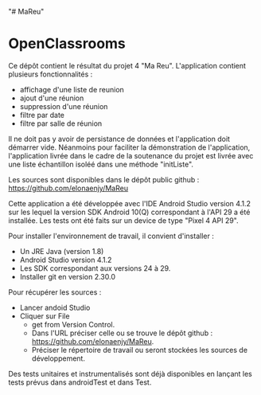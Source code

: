 "# MaReu" 
# OpenClassrooms

Ce dépôt contient le résultat du projet 4 "Ma Reu". L'application contient plusieurs fonctionnalités :
* affichage d'une liste de reunion
* ajout d'une réunion
* suppression d'une réunion
* filtre  par date
* filtre par salle de réunion

Il ne doit pas y avoir de persistance de données et l'application doit démarrer vide. Néanmoins pour faciliter la démonstration de l'application, l'application livrée dans le cadre de la soutenance du projet est livrée avec une liste échantillon isoléé dans une méthode "initListe".

Les sources sont disponibles dans le dépôt public github : https://github.com/elonaenjy/MaReu

Cette application a été développée avec l'IDE Android Studio version 4.1.2 sur les lequel la version SDK Android 10(Q) correspondant à l'API 29 a été installée.
Les tests ont été faits sur un device de type "Pixel 4 API 29". 

Pour installer l'environnement de travail, il convient d'installer :
* Un JRE Java (version 1.8)
* Android Studio version 4.1.2
* Les SDK correspondant aux versions 24 à 29.
* Installer git en version 2.30.0

Pour récupérer les sources :
* Lancer andoid Studio
* Cliquer sur File
	- get from Version Control. 
	- Dans l'URL préciser celle ou se trouve le dépôt github : https://github.com/elonaenjy/MaReu.
	- Préciser le répertoire de travail ou seront stockées les sources de développement.


Des tests unitaires et instrumentalisés sont déjà disponibles en lançant les tests prévus dans androidTest et dans Test.


